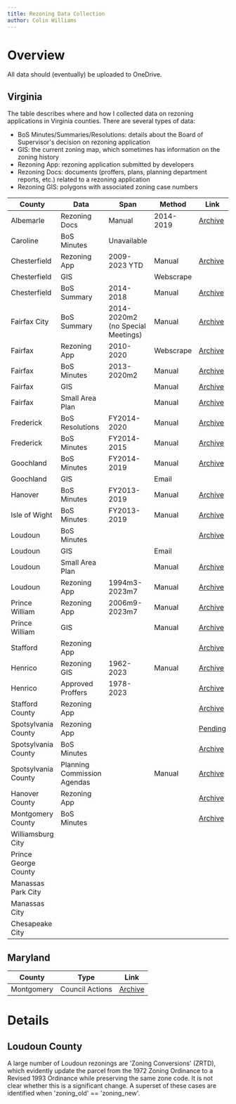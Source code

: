 ```yaml
---
title: Rezoning Data Collection
author: Colin Williams
---
```


 # Overview

 All data should (eventually) be uploaded to OneDrive.

## Virginia

 The table describes where and how I collected data on rezoning applications in Virginia counties. There are several types of data:
 - BoS Minutes/Summaries/Resolutions: details about the Board of Supervisor's decision on rezoning application
 - GIS: the current zoning map, which sometimes has information on the zoning history
 - Rezoning App: rezoning application submitted by developers
 - Rezoning Docs: documents (proffers, plans, planning department reports, etc.) related to a rezoning application
 - Rezoning GIS: polygons with associated zoning case numbers

 |County|Data|Span|Method|Link|Notes|
 |-|-|-|-|-|-|
 Albemarle|Rezoning Docs|Manual|2014-2019|[Archive](https://lfweb.albemarle.org/WebLink/Browse.aspx?id=107543&dbid=0&repo=CountyofAlbemarle)
 Caroline|BoS Minutes|Unavailable
 Chesterfield|Rezoning App|2009-2023 YTD|Manual|[Archive](https://aca-prod.accela.com/CHESTERFIELD/Cap/CapHome.aspx?module=Planning&TabName=Planning&TabList=Home%7C0%7CBuilding%7C1%7CEnforcement%7C2%7CEnvEngineering%7C3%7CPlanning%7C4%7CUtilities%7C5%7CeReview%7C6%7CCurrentTabIndex%7C4)
 Chesterfield|GIS||Webscrape|
 Chesterfield|BoS Summary|2014-2018|Manual|[Archive](https://documents.chesterfield.gov/Weblink_BOS/CustomSearch.aspx?SearchName=BoardDocumentsSearch)
 Fairfax City|BoS Summary|2014-2020m2 (no Special Meetings)|Manual|[Archive](https://www.fairfaxva.gov/services/about-us/city-meetings)
 Fairfax|Rezoning App|2010-2020|Webscrape|[Archive](https://plus.fairfaxcounty.gov/CitizenAccess/Default.aspx)
 Fairfax|BoS Minutes|2013-2020m2|Manual|[Archive](https://www.fairfaxcounty.gov/boardofsupervisors/board-meeting-summaries)
 Fairfax|GIS||Manual|[Archive](https://www.fairfaxcounty.gov/maps/open-geospatial-data)
 Fairfax|Small Area Plan||Manual|[Archive](https://www.fairfaxcounty.gov/maps/open-geospatial-data)
 Frederick|BoS Resolutions|FY2014-2020|Manual|[Archive](https://fclfweblinkpub.fcva.us/WebLink/?dbid=0&repo=Frederick-County-Admin)
 Frederick|BoS Minutes|FY2014-2015|Manual|[Archive](https://fclfweblinkpub.fcva.us/WebLink/?dbid=0&repo=Frederick-County-Admin)
 Goochland|BoS Minutes|FY2014-2019|Manual|[Archive](https://goochlandcountyva.iqm2.com/Citizens/calendar.aspx?From=1%2f1%2f2023&To=12%2f31%2f2023)
 Goochland|GIS||Email|
 Hanover|BoS Minutes|FY2013-2019|Manual|[Archive](http://weblink.mccinnovations.com/WebLink/?dbid=5)
 Isle of Wight|BoS Minutes|FY2013-2019|Manual|[Archive](https://lfweb.isleofwightus.net/WebLink/Browse.aspx?id=422&dbid=1&repo=CountyAdministration)
 Loudoun|BoS Minutes|||[Archive](https://www.loudoun.gov/3426/Board-of-Supervisors-Meetings-Packets)
 Loudoun|GIS||Email|
 Loudoun|Small Area Plan||Manual|[Archive](https://geohub-loudoungis.opendata.arcgis.com/datasets/LoudounGIS::loudoun-small-area-plans/about)
 Loudoun|Rezoning App|1994m3-2023m7|Manual|[Archive](https://loudouncountyvaeg.tylerhost.net/prod/selfservice#/search)
 Prince William|Rezoning App|2006m9-2023m7|Manual|[Archive](https://egcss.pwcgov.org/SelfService#/search)
 Prince William|GIS||Manual|[Archive](https://gisdata-pwcgov.opendata.arcgis.com/datasets/PWCGOV::zoning/about)
 Stafford|Rezoning App|||[Archive](https://pob.staffordcountyva.gov/PublicAccess/)
 Henrico|Rezoning GIS|1962-2023|Manual|[Archive](https://data-henrico.opendata.arcgis.com/datasets/Henrico::planning-department-cases/about)
 Henrico|Approved Proffers|1978-2023||[Archive](https://henrico.us/planning/downloadable-proffers/)
 Stafford County|Rezoning App|||[Archive](https://staffordcountyva.gov/government/departments_p-z/planning_and_zoning/development_review/current_development_projects/index.php)
 Spotsylvania County|Rezoning App|||[Pending](https://www.spotsylvania.va.us/2074/Status-of-Applications)|Evidence that counties care about proffer legislation
 Spotsylvania County|BoS Minutes|||[Archive](https://www.spotsylvania.va.us/DocumentCenter/Index/574)|Only source for rezonings (see email), but no proffer details
 Spotsylvania County|Planning Commission Agendas||Manual|[Archive](https://spotsylvania.novusagenda.com/agendapublic/)|2014 annual report may be useful (".../Agenda_2014_3_5_Meeting(142).pdf")
 Hanover County|Rezoning App|||[Archive](https://communitydevelopment.hanovercounty.gov/eTRAKiT/Search/project.aspx)
 Montgomery County|BoS Minutes|||[Archive](https://go.boarddocs.com/va/montva/Board.nsf/Public)
 Williamsburg City|
 Prince George County|
 Manassas Park City|
 Manassas City|
 Chesapeake City|

 ## Maryland
|County|Type|Link|
|-|-|-|
|Montgomery|Council Actions|[Archive](https://www.montgomerycountymd.gov/OZAH/Zoning_council_actions.html)|

 # Details

 ## Loudoun County
  A large number of Loudoun rezonings are 'Zoning Conversions' (ZRTD), which evidently update the parcel from the 1972 Zoning Ordinance to a Revised 1993 Ordinance while preserving the same zone code. It is not clear whether this is a significant change. A superset of these cases are identified when 'zoning_old' == 'zoning_new'. 
